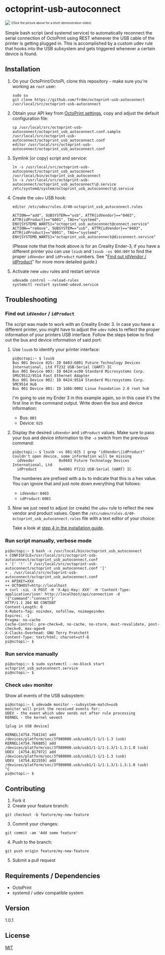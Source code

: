 # octoprint-usb-autoconnect

[![](https://up.frd.mn/nnTh5bQhjn.jpg)](https://up.frd.mn/21aibgyD15.mp4)
<sup><sub>(Click the picture above for a short demonstration video)</sup></sub>

Simple bash script (and systemd service) to automatically reconnect the serial connection of OctoPrint using REST whenever the USB cable of the printer is getting plugged in. This is accomplished by a custom udev rule that hooks into the USB subsystem and gets triggered whenever a certain device is found.

## Installation

1. On your OctoPrint/OctoPi, clone this repository - make sure you're working as `root` user:

    ```shell
    sudo su
    git clone https://github.com/frdmn/octoprint-usb-autoconnect /usr/local/src/octoprint-usb-autoconnect
    ```

2. Obtain your API key from [OctoPrint settings](https://up.frd.mn/Fcjb2ihnru.jpg), copy and adjust the default configuration file:

    ```shell
    cp /usr/local/src/octoprint-usb-autoconnect/octoprint_usb_autoconnect.conf.sample /usr/local/src/octoprint-usb-autoconnect/octoprint_usb_autoconnect.conf
    editor /usr/local/src/octoprint-usb-autoconnect/octoprint_usb_autoconnect.conf
    ```

3. Symlink (or copy) script and service:

    ```shell
    ln -s /usr/local/src/octoprint-usb-autoconnect/octoprint_usb_autoconnect /usr/local/bin/octoprint_usb_autoconnect
    ln -s /usr/local/src/octoprint-usb-autoconnect/octoprint_usb_autoconnect\@.service /etc/systemd/system/octoprint_usb_autoconnect\@.service
    ```

4. Create the `udev` USB hook:

    ```shell
    editor /etc/udev/rules.d/40-octoprint_usb_autoconnect.rules
    ```

    ```
    ACTION=="add", SUBSYSTEM=="usb", ATTR{idVendor}=="0403", ATTR{idProduct}=="6001", TAG+="systemd", ENV{SYSTEMD_WANTS}="octoprint_usb_autoconnect@connect.service"
    ACTION=="remove", SUBSYSTEM=="usb", ATTR{idVendor}=="0403", ATTR{idProduct}=="6001", TAG+="systemd", ENV{SYSTEMD_WANTS}="octoprint_usb_autoconnect@disconnect.service"

    ```

    (Please note that the hook above is for an Creality Ender-3, if you have a different printer you can use `lsusb` and `lsusb -vs 00X:00Y` to find the proper `idVendor` and `idProduct` numbers. See "[Find out idVendor / idProduct](#find-out-idvendor--idproduct)" for more more detailed guide.)

5. Activate new `udev` rules and restart service

    ```shell
    udevadm control --reload-rules
    systemctl restart systemd-udevd.service
    ```

## Troubleshooting

### Find out `idVendor` / `idProduct`

The script was made to work with an Creality Ender 3. In case you have a different printer, you might have to adjust the `udev` rules to reflect the proper information of your printers USB interface. Follow the steps below to find out the bus and device information of said port:

1. Use `lsusb` to identify your printer interface:

	```shell
	pi@octopi:~ $ lsusb
	Bus 001 Device 025: ID 0403:6001 Future Technology Devices International, Ltd FT232 USB-Serial (UART) IC
	Bus 001 Device 003: ID 0424:ec00 Standard Microsystems Corp. SMSC9512/9514 Fast Ethernet Adapter
	Bus 001 Device 002: ID 0424:9514 Standard Microsystems Corp. SMC9514 Hub
	Bus 001 Device 001: ID 1d6b:0002 Linux Foundation 2.0 root hub
	```

	I'm going to use my Ender 3 in this example again, so in this case it's the first line in the command output. Write down the bus and device information:

	- Bus: `001`
	- Device: `025`

2. Display the desired `idVendor` and `idProduct` values. Make sure to pass your bus and device information to the `-s` switch from the previous command:

	```shell
	pi@octopi:~ $ lsusb -vs 001:025 | grep "idVendor\|idProduct"
	Couldn't open device, some information will be missing
	  idVendor           0x0403 Future Technology Devices International, Ltd
	  idProduct          0x6001 FT232 USB-Serial (UART) IC
	```

	The numberes are prefixed with a `0x` to indicate that this is a hex value. You can ignore that and just note down everything that follows:

	- `idVendor`: `0403`
	- `idProduct`: `6001`

3. Now we just need to adjust (or create) the `udev` rule to reflect the new vendor and product values. Open the `/etc/udev/rules.d/40-octoprint_usb_autoconnect.rules` file with a text editor of your choice:


	Take a look at [step 4 in the installation guide](#installation).

### Run script manually, verbose mode

```shell
pi@octopi:~ $ bash -x /usr/local/bin/octoprint_usb_autoconnect
+ CONFIGFILE=/usr/local/src/octoprint-usb-autoconnect/octoprint_usb_autoconnect.conf
+ '[' '!' -f /usr/local/src/octoprint-usb-autoconnect/octoprint_usb_autoconnect.conf ']'
+ . /usr/local/src/octoprint-usb-autoconnect/octoprint_usb_autoconnect.conf
++ APIKEY=XXX
++ OCTOHOST=http://localhost
+ curl -siL -X POST -H 'X-Api-Key: XXX' -H 'Content-Type: application/json' http://localhost/api/connection -d '{"command":"connect"}'
HTTP/1.1 204 NO CONTENT
Content-Length: 0
X-Robots-Tag: noindex, nofollow, noimageindex
Expires: -1
Pragma: no-cache
Cache-Control: pre-check=0, no-cache, no-store, must-revalidate, post-check=0, max-age=0
X-Clacks-Overhead: GNU Terry Pratchett
Content-Type: text/html; charset=utf-8
pi@octopi:~ $
```

### Run service manually

```
pi@octopi:~ $ sudo systemctl --no-block start octoprint_usb_autoconnect.service
pi@octopi:~ $
```

### Check `udev` monitor

Show all events of the USB subsystem:

```
pi@octopi:~ $ udevadm monitor --subsystem-match=usb
monitor will print the received events for:
UDEV - the event which udev sends out after rule processing
KERNEL - the kernel uevent

[plug in USB device]

KERNEL[4754.758134] add      /devices/platform/soc/3f980000.usb/usb1/1-1/1-1.3 (usb)
KERNEL[4754.766885] add      /devices/platform/soc/3f980000.usb/usb1/1-1/1-1.3/1-1.3:1.0 (usb)
UDEV  [4754.817972] add      /devices/platform/soc/3f980000.usb/usb1/1-1/1-1.3 (usb)
UDEV  [4754.821559] add      /devices/platform/soc/3f980000.usb/usb1/1-1/1-1.3/1-1.3:1.0 (usb)
^C
pi@octopi:~ $
```

## Contributing

1. Fork it
2. Create your feature branch:

```shell
git checkout -b feature/my-new-feature
```

3. Commit your changes:

```shell
git commit -am 'Add some feature'
```

4. Push to the branch:

```shell
git push origin feature/my-new-feature
```

5. Submit a pull request

## Requirements / Dependencies

* OctoPrint
* systemd / udev compatible system

## Version

1.0.1

## License

[MIT](LICENSE)
